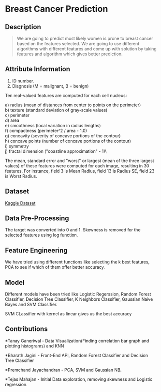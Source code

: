 # Breast Cancer Prediction
## Description
> We are going to predict most likely women is prone to breast cancer based on the features selected. We are going to use different algorithms with different features and come up with solution by taking features and algorithm which gives better prediction.
## Attribute Information
1) ID number. 
2) Diagnosis (M = malignant, B = benign)

Ten real-valued features are computed for each cell nucleus:  

a) radius (mean of distances from center to points on the perimeter)\
b) texture (standard deviation of gray-scale values)\
c) perimeter\
d) area\
e) smoothness (local variation in radius lengths)\
f) compactness (perimeter^2 / area - 1.0)\
g) concavity (severity of concave portions of the contour)\
h) concave points (number of concave portions of the contour)\
i) symmetry\
j) fractal dimension ("coastline approximation" - 1)\

The mean, standard error and "worst" or largest (mean of the three
largest values) of these features were computed for each image,
resulting in 30 features. For instance, field 3 is Mean Radius, field
13 is Radius SE, field 23 is Worst Radius.
## Dataset
[Kaggle Dataset](https://www.kaggle.com/uciml/breast-cancer-wisconsin-data)


## Data Pre-Processing
The target was converted into 0 and 1.
Skewness is removed for the selected features using log function.

## Feature Engineering
We have tried using different functions like selecting the k best features, PCA to see if which of them offer better accuracy.
## Model
Different models have been tried like Logistic Regerssion, Random Forest Classifier, Decision Tree Classifier, K Neighbors Classifier, Gaussian Naive Bayes and SVM Classifier. 

SVM CLassifier with kernel as linear gives us the best accuracy
## Contributions
*Tanay Ganeriwal - Data Visualization(Finding correlation bar graph and plotting histograms) and KNN
  
*Bharath Jagini - Front-End API, Random Forest Classifier and Decision Tree Classifier
  
*Premchand Jayachandran - PCA, SVM and Gaussian NB.
  
*Tejas Mahajan - Initial Data exploration, removing skewness and Logistic regression.


